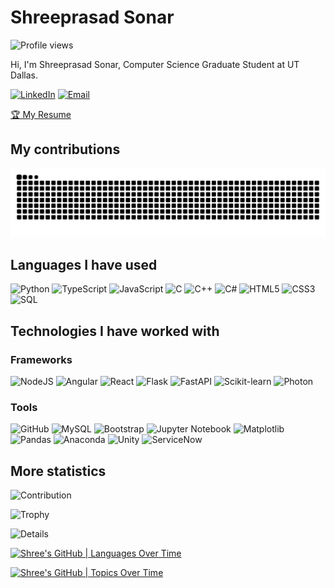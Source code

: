 # Shreeprasad Sonar
![Profile views](https://gpvc.arturio.dev/shreeprasadsonar)

Hi, I'm Shreeprasad Sonar, Computer Science Graduate Student at UT Dallas.

[![LinkedIn](https://img.shields.io/badge/linkedin-%230077B5.svg?&style=for-the-badge&logo=linkedin&logoColor=white)](https://www.linkedin.com/in/shreeprasadsonar/)
[![Email](https://img.shields.io/badge/Gmail-D14836?style=for-the-badge&logo=gmail&logoColor=white)](mailto:shreeprasadofficial@gmail.com)

[🏆 My Resume](https://drive.google.com/drive/folders/19xcmxTInDzqf-WZRkBddTHN_ErLaN4gE?usp=sharing)

## My contributions

![Snake animation](https://github.com/ShreeprasadSonar/shreeprasadsonar/blob/main/github-contribution-grid-snake.svg)

## Languages I have used

![Python](https://img.shields.io/badge/Python-3776AB?style=flat&logo=python&logoColor=white)
![TypeScript](https://img.shields.io/badge/TypeScript-007ACC?style=flat&logo=typescript&logoColor=white)
![JavaScript](https://img.shields.io/badge/-JavaScript-333333?style=flat&logo=javascript)
![C](https://img.shields.io/badge/-C-333333?style=flat&logo=C)
![C++](https://img.shields.io/badge/-C++-333333?style=flat&logo=c%2B%2B)
![C#](https://img.shields.io/badge/C%23-239120?style=flat&logo=c-sharp&logoColor=white)
![HTML5](https://img.shields.io/badge/-HTML5-333333?style=flat&logo=html5)
![CSS3](https://img.shields.io/badge/CSS3-1572B6?style=flat&logo=css3&logoColor=white)
![SQL](https://img.shields.io/badge/-SQL-333333?style=flat&logo=postgresql)

## Technologies I have worked with

### Frameworks
![NodeJS](https://img.shields.io/badge/Node.js-43853D?style=flat&logo=node.js&logoColor=white)
![Angular](https://img.shields.io/badge/Angular-DD0031?style=flat&logo=angular&logoColor=white)
![React](https://img.shields.io/badge/React-20232A?style=flat&logo=react&logoColor=61DAFB)
![Flask](https://img.shields.io/badge/Flask-000000?style=flat&logo=flask&logoColor=white)
![FastAPI](https://img.shields.io/badge/FastAPI-005571?style=flat&logo=fastapi)
![Scikit-learn](https://img.shields.io/badge/scikit--learn-F7931E?style=flat&logo=scikit-learn&logoColor=white)
![Photon](https://img.shields.io/badge/Photon-000000?style=flat&logo=photon&logoColor=white)

### Tools
![GitHub](https://img.shields.io/badge/GitHub-181717?style=flat&logo=github)
![MySQL](https://img.shields.io/badge/MySQL-4479A1?style=flat&logo=mysql&logoColor=white)
![Bootstrap](https://img.shields.io/badge/Bootstrap-563D7C?style=flat&logo=bootstrap&logoColor=white)
![Jupyter Notebook](https://img.shields.io/badge/Jupyter-Notebook-F37626?style=flat&logo=jupyter&logoColor=white)
![Matplotlib](https://img.shields.io/badge/Matplotlib-3776AB?style=flat&logo=python&logoColor=white)
![Pandas](https://img.shields.io/badge/Pandas-150458?style=flat&logo=pandas&logoColor=white)
![Anaconda](https://img.shields.io/badge/Anaconda-44A833?style=flat&logo=anaconda&logoColor=white)
![Unity](https://img.shields.io/badge/Unity-000000?style=flat&logo=unity&logoColor=white)
![ServiceNow](https://img.shields.io/badge/ServiceNow-00BFFF?style=flat&logo=servicenow&logoColor=white)

## More statistics

![Contribution](https://github-readme-streak-stats.herokuapp.com/?user=shreeprasadsonar)

![Trophy](https://github-profile-trophy.vercel.app/?username=shreeprasadsonar)

![Details](https://github-profile-summary-cards.vercel.app/api/cards/profile-details?username=shreeprasadsonar&theme=github_dark)

[![Shree's GitHub | Languages Over Time](https://stats.quine.sh/Shree/languages-over-time?theme=dark)](https://quine.sh)

[![Shree's GitHub | Topics Over Time](https://stats.quine.sh/Shree/topics-over-time?theme=dark)](https://quine.sh)
